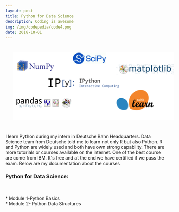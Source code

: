 ```yaml
---
layout: post
title: Python for Data Science
description: Coding is awesome
img: /img/codepedia/code4.png
date: 2018-10-01
---
```


<img class="center" src="/img/pi/python.png" style="padding:25px">

I learn Python during my intern in Deutsche Bahn Headquarters. Data Science team from Deutsche told me to learn not only R but also Python. R and Python are widely used and both have own strong capability. There are more tutorials or courses available on the internet. One of the best course are come from IBM. It's free and at the end we have certified if we pass the exam. Below are my documentation about the courses

### Python for Data Science: 
<Br>
<Br>
 * Module 1-Python Basics
 <Br>
  * Module 2- Python Data Structures
